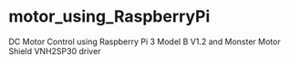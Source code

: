 # motor_using_RaspberryPi
DC Motor Control using Raspberry Pi 3 Model B V1.2 and Monster Motor Shield VNH2SP30 driver
